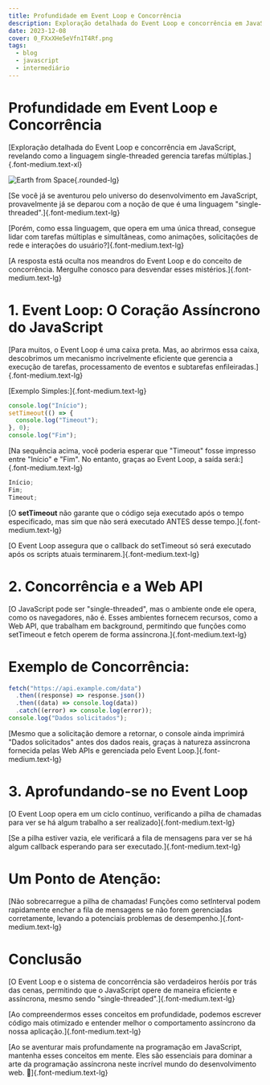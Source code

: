 ```yaml
---
title: Profundidade em Event Loop e Concorrência
description: Exploração detalhada do Event Loop e concorrência em JavaScript, revelando como a linguagem single-threaded gerencia tarefas múltiplas.
date: 2023-12-08
cover: 0_FXxXHe5eVfn1T4Rf.png
tags:
  - blog
  - javascript
  - intermediário
---
```


# Profundidade em Event Loop e Concorrência

[Exploração detalhada do Event Loop e concorrência em JavaScript, revelando como a linguagem single-threaded gerencia tarefas múltiplas.]{.font-medium.text-xl}

![Earth from Space](/images/blog/0_FXxXHe5eVfn1T4Rf.png){.rounded-lg}

[Se você já se aventurou pelo universo do desenvolvimento em JavaScript, provavelmente já se deparou com a noção de que é uma linguagem "single-threaded".]{.font-medium.text-lg}

[Porém, como essa linguagem, que opera em uma única thread, consegue lidar com tarefas múltiplas e simultâneas, como animações, solicitações de rede e interações do usuário?]{.font-medium.text-lg}

[A resposta está oculta nos meandros do Event Loop e do conceito de concorrência. Mergulhe conosco para desvendar esses mistérios.]{.font-medium.text-lg}

# 1. Event Loop: O Coração Assíncrono do JavaScript

[Para muitos, o Event Loop é uma caixa preta. Mas, ao abrirmos essa caixa, descobrimos um mecanismo incrivelmente eficiente que gerencia a execução de tarefas, processamento de eventos e subtarefas enfileiradas.]{.font-medium.text-lg}

[Exemplo Simples:]{.font-medium.text-lg}

```js
console.log("Início");
setTimeout(() => {
  console.log("Timeout");
}, 0);
console.log("Fim");
```

[Na sequência acima, você poderia esperar que "Timeout" fosse impresso entre "Início" e "Fim". No entanto, graças ao Event Loop, a saída será:]{.font-medium.text-lg}

```js
Início;
Fim;
Timeout;
```

[O **setTimeout** não garante que o código seja executado após o tempo especificado, mas sim que não será executado ANTES desse tempo.]{.font-medium.text-lg}

[O Event Loop assegura que o callback do setTimeout só será executado após os scripts atuais terminarem.]{.font-medium.text-lg}

# 2. Concorrência e a Web API

[O JavaScript pode ser "single-threaded", mas o ambiente onde ele opera, como os navegadores, não é. Esses ambientes fornecem recursos, como a Web API, que trabalham em background, permitindo que funções como setTimeout e fetch operem de forma assíncrona.]{.font-medium.text-lg}

# Exemplo de Concorrência:

```js
fetch("https://api.example.com/data")
  .then((response) => response.json())
  .then((data) => console.log(data))
  .catch((error) => console.log(error));
console.log("Dados solicitados");
```

[Mesmo que a solicitação demore a retornar, o console ainda imprimirá "Dados solicitados" antes dos dados reais, graças à natureza assíncrona fornecida pelas Web APIs e gerenciada pelo Event Loop.]{.font-medium.text-lg}

# 3. Aprofundando-se no Event Loop

[O Event Loop opera em um ciclo contínuo, verificando a pilha de chamadas para ver se há algum trabalho a ser realizado]{.font-medium.text-lg}

[Se a pilha estiver vazia, ele verificará a fila de mensagens para ver se há algum callback esperando para ser executado.]{.font-medium.text-lg}

# Um Ponto de Atenção:

[Não sobrecarregue a pilha de chamadas! Funções como setInterval podem rapidamente encher a fila de mensagens se não forem gerenciadas corretamente, levando a potenciais problemas de desempenho.]{.font-medium.text-lg}

# Conclusão

[O Event Loop e o sistema de concorrência são verdadeiros heróis por trás das cenas, permitindo que o JavaScript opere de maneira eficiente e assíncrona, mesmo sendo "single-threaded".]{.font-medium.text-lg}

[Ao compreendermos esses conceitos em profundidade, podemos escrever código mais otimizado e entender melhor o comportamento assíncrono da nossa aplicação.]{.font-medium.text-lg}

[Ao se aventurar mais profundamente na programação em JavaScript, mantenha esses conceitos em mente. Eles são essenciais para dominar a arte da programação assíncrona neste incrível mundo do desenvolvimento web. 🚀]{.font-medium.text-lg}
